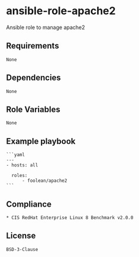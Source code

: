 # ansible-role-apache2

Ansible role to manage apache2


## Requirements

    None


## Dependencies

    None


## Role Variables

    None


## Example playbook

    ```yaml
    ---
    - hosts: all

      roles:
          - foolean/apache2
    ```


## Compliance

    * CIS RedHat Enterprise Linux 8 Benchmark v2.0.0


## License

    BSD-3-Clause
